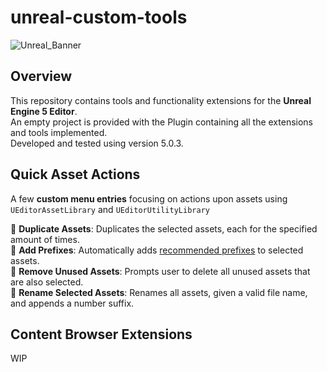 # unreal-custom-tools
![Unreal_Banner](https://github.com/Izenz/unreal-custom-tools/assets/34793945/4b5cad29-fc22-4010-8f21-d2a8c47f3939)
## Overview
This repository contains tools and functionality extensions for the **Unreal Engine 5 Editor**.<br />
An empty project is provided with the Plugin containing all the extensions and tools implemented.<br />
Developed and tested using version 5.0.3. 

## Quick Asset Actions
A few **custom menu entries** focusing on actions upon assets using `UEditorAssetLibrary` and `UEditorUtilityLibrary`

:small_blue_diamond: **Duplicate Assets**: Duplicates the selected assets, each for the specified amount of times. <br />
:small_blue_diamond: **Add Prefixes**: Automatically adds <a href="https://docs.unrealengine.com/4.27/en-US/ProductionPipelines/AssetNaming/">recommended prefixes</a> to selected assets. <br />
:small_blue_diamond: **Remove Unused Assets**: Prompts user to delete all unused assets that are also selected.<br />
:small_blue_diamond: **Rename Selected Assets**: Renames all assets, given a valid file name, and appends a number suffix.

## Content Browser Extensions
WIP
